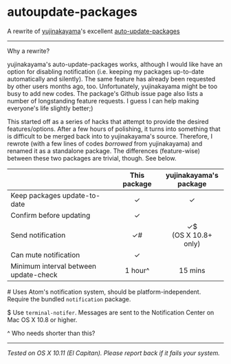 autoupdate-packages
===

A rewrite of [yujinakayama](https://github.com/yujinakayama/)'s excellent [auto-update-packages](https://github.com/yujinakayama/atom-auto-update-packages)

---

Why a rewrite?

yujinakayama's auto-update-packages works, although I would like have an option for disabling notification (i.e. keeping my packages up-to-date automatically and silently). The same feature has already been requested by other users months ago, too. Unfortunately, yujinakayama might be too busy to add new codes. The package's Github issue page also lists a number of longstanding feature requests. I guess I can help making everyone's life slightly better;) 

This started off as a series of hacks that attempt to provide the desired features/options. After a few hours of polishing, it turns into something that is difficult to be merged back into to yujinakayama's source. Therefore, I rewrote (with a few lines of codes *borrowed* from yujinakayama) and renamed it as a standalone package. The differences (feature-wise) between these two packages are trivial, though. See below.


|                                       | This package | yujinakayama's<br>package |
|---------------------------------------|:------------:|:-------------------------:|
| Keep packages update-to-date          | ✓            | ✓                         |
| Confirm before updating               | ✓            |                           |
| Send notification                     | ✓#           | ✓$<br> (OS X 10.8+ only)  |
| Can mute notification                 | ✓            |                           |
| Minimum interval between update-check | 1 hour^      | 15 mins                   |

\# Uses Atom's notification system, should be platform-independent. Require the bundled `notification` package.

$ Use `terminal-notifer`. Messages are sent to the Notification Center on Mac OS X 10.8 or higher.

^ Who needs shorter than this?

---

*Tested on OS X 10.11 (El Capitan). Please report back if it fails your system.*
